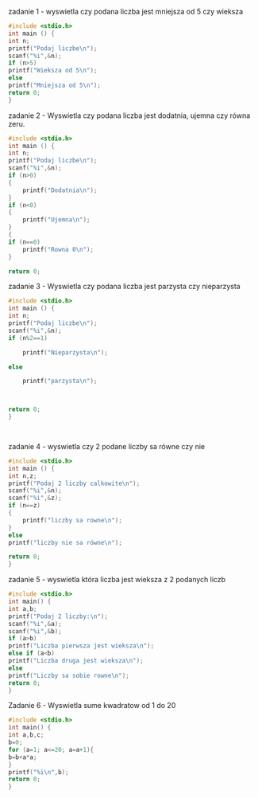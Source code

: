 zadanie 1 - wyswietla czy podana liczba jest mniejsza od 5 czy wieksza
```c
#include <stdio.h>
int main () {
int n;
printf("Podaj liczbe\n");
scanf("%i",&n);
if (n>5)
printf("Wieksza od 5\n");
else
printf("Mniejsza od 5\n");
return 0;
}
```
zadanie 2 - Wyswietla czy podana liczba jest dodatnia, ujemna czy równa zeru.
```c
#include <stdio.h>
int main () {
int n;
printf("Podaj liczbe\n");
scanf("%i",&n);
if (n>0)
{
    printf("Dodatnia\n");
}
if (n<0)
{
    printf("Ujemna\n");
}
{
if (n==0)
    printf("Rowna 0\n");
}

return 0;

```
zadanie 3 - Wyswietla czy podana liczba jest parzysta czy nieparzysta

```c
#include <stdio.h>
int main () {
int n;
printf("Podaj liczbe\n");
scanf("%i",&n);
if (n%2==1)

    printf("Nieparzysta\n");

else

    printf("parzysta\n");



return 0;
}

         
```         

zadanie 4 - wyswietla czy 2 podane liczby sa równe czy nie
```c
#include <stdio.h>
int main () {
int n,z;
printf("Podaj 2 liczby calkowite\n");
scanf("%i",&n);
scanf("%i",&z);
if (n==z)
{
    printf("liczby sa rowne\n");
}
else
printf("liczby nie sa równe\n");

return 0;
}
```

zadanie 5 - wyswietla która liczba jest wieksza z 2 podanych liczb
```c
#include <stdio.h>
int main() {
int a,b;
printf("Podaj 2 liczby:\n");
scanf("%i",&a);
scanf("%i",&b);
if (a>b)
printf("Liczba pierwsza jest wieksza\n");
else if (a<b)
printf("Liczba druga jest wieksza\n");
else
printf("Liczby sa sobie rowne\n");
return 0;
}
```
Zadanie 6 - Wyswietla sume kwadratow od 1 do 20
```c
#include <stdio.h>
int main() {
int a,b,c;
b=0;
for (a=1; a<=20; a=a+1){
b=b+a*a;
}
printf("%i\n",b);
return 0;
}
```

